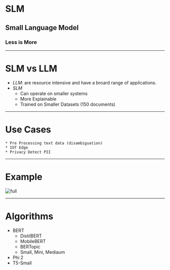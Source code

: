 # SLM
## Small Language Model
### Less is More

---
# SLM vs LLM
* *LLM*: are resource intensive and have a broard range of applications.
* *SLM*
    * Can operate on smaller systems
    * More Explainable
    * Trained on Smaller Datasets (150 documents)

---
# Use Cases
    * Pre Processing text data (disambiguation)
    * IOT Edge
    * Privacy Detect PII

---

# Example
 ![full](https://microshak.github.io/MicroNotes/MachineLearning/LLM/SLM.drawio.png)


---
# Algorithms
* BERT 
    * DistilBERT
    * MobileBERT
    * BERTopic
    * Small, Mini, Mediaum
* Phi 2
* T5-Small
    